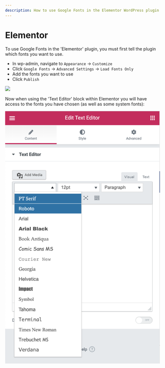 ```yaml
---
description: How to use Google Fonts in the Elementor WordPress plugin.
---
```


# Elementor

To use Google Fonts in the 'Elementor' plugin, you must first tell the plugin which fonts you want to use.

* In wp-admin, navigate to `Appearance` → `Customize`
* Click `Google Fonts` → `Advanced Settings` → `Load Fonts Only`
* Add the fonts you want to use
* Click `Publish`

![](https://blobscdn.gitbook.com/v0/b/gitbook-28427.appspot.com/o/assets%2F-LkTSjUWN2UHe7kspGpw%2F-LkVGhNqRyl51Q8q6Y4e%2F-LkVHZyEWATRRO7rb3V5%2Fimage.png?alt=media\&token=954ff77d-f22a-4224-bf8c-018c3f19c4cf)

Now when using the 'Text Editor' block within Elementor you will have access to the fonts you have chosen (as well as some system fonts):

![](<../.gitbook/assets/image (9).png>)
